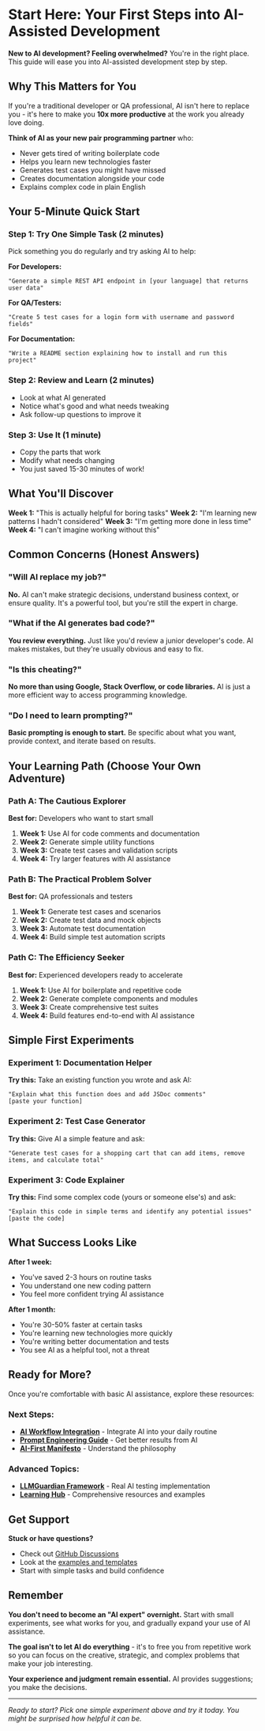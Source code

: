 # Start Here: Your First Steps into AI-Assisted Development

**New to AI development? Feeling overwhelmed?** You're in the right place. This guide will ease you into AI-assisted development step by step.

## Why This Matters for You

If you're a traditional developer or QA professional, AI isn't here to replace you - it's here to make you **10x more productive** at the work you already love doing.

**Think of AI as your new pair programming partner** who:
- Never gets tired of writing boilerplate code
- Helps you learn new technologies faster
- Generates test cases you might have missed
- Creates documentation alongside your code
- Explains complex code in plain English

## Your 5-Minute Quick Start

### Step 1: Try One Simple Task (2 minutes)
Pick something you do regularly and try asking AI to help:

**For Developers:**
```
"Generate a simple REST API endpoint in [your language] that returns user data"
```

**For QA/Testers:**
```
"Create 5 test cases for a login form with username and password fields"
```

**For Documentation:**
```
"Write a README section explaining how to install and run this project"
```

### Step 2: Review and Learn (2 minutes)
- Look at what AI generated
- Notice what's good and what needs tweaking
- Ask follow-up questions to improve it

### Step 3: Use It (1 minute)
- Copy the parts that work
- Modify what needs changing
- You just saved 15-30 minutes of work!

## What You'll Discover

**Week 1:** "This is actually helpful for boring tasks"
**Week 2:** "I'm learning new patterns I hadn't considered"
**Week 3:** "I'm getting more done in less time"
**Week 4:** "I can't imagine working without this"

## Common Concerns (Honest Answers)

### "Will AI replace my job?"
**No.** AI can't make strategic decisions, understand business context, or ensure quality. It's a powerful tool, but you're still the expert in charge.

### "What if the AI generates bad code?"
**You review everything.** Just like you'd review a junior developer's code. AI makes mistakes, but they're usually obvious and easy to fix.

### "Is this cheating?"
**No more than using Google, Stack Overflow, or code libraries.** AI is just a more efficient way to access programming knowledge.

### "Do I need to learn prompting?"
**Basic prompting is enough to start.** Be specific about what you want, provide context, and iterate based on results.

## Your Learning Path (Choose Your Own Adventure)

### Path A: The Cautious Explorer
**Best for:** Developers who want to start small
1. **Week 1:** Use AI for code comments and documentation
2. **Week 2:** Generate simple utility functions
3. **Week 3:** Create test cases and validation scripts
4. **Week 4:** Try larger features with AI assistance

### Path B: The Practical Problem Solver
**Best for:** QA professionals and testers
1. **Week 1:** Generate test cases and scenarios
2. **Week 2:** Create test data and mock objects
3. **Week 3:** Automate test documentation
4. **Week 4:** Build simple test automation scripts

### Path C: The Efficiency Seeker
**Best for:** Experienced developers ready to accelerate
1. **Week 1:** Use AI for boilerplate and repetitive code
2. **Week 2:** Generate complete components and modules
3. **Week 3:** Create comprehensive test suites
4. **Week 4:** Build features end-to-end with AI assistance

## Simple First Experiments

### Experiment 1: Documentation Helper
**Try this:** Take an existing function you wrote and ask AI:
```
"Explain what this function does and add JSDoc comments"
[paste your function]
```

### Experiment 2: Test Case Generator
**Try this:** Give AI a simple feature and ask:
```
"Generate test cases for a shopping cart that can add items, remove items, and calculate total"
```

### Experiment 3: Code Explainer
**Try this:** Find some complex code (yours or someone else's) and ask:
```
"Explain this code in simple terms and identify any potential issues"
[paste the code]
```

## What Success Looks Like

**After 1 week:**
- You've saved 2-3 hours on routine tasks
- You understand one new coding pattern
- You feel more confident trying AI assistance

**After 1 month:**
- You're 30-50% faster at certain tasks
- You're learning new technologies more quickly
- You're writing better documentation and tests
- You see AI as a helpful tool, not a threat

## Ready for More?

Once you're comfortable with basic AI assistance, explore these resources:

### Next Steps:
- **[AI Workflow Integration](./AI-WORKFLOW-INTEGRATION.md)** - Integrate AI into your daily routine
- **[Prompt Engineering Guide](./PROMPT-ENGINEERING-GUIDE.md)** - Get better results from AI
- **[AI-First Manifesto](./AI-FIRST-MANIFESTO.md)** - Understand the philosophy

### Advanced Topics:
- **[LLMGuardian Framework](../llm-guardian/)** - Real AI testing implementation
- **[Learning Hub](../learn/)** - Comprehensive resources and examples

## Get Support

**Stuck or have questions?**
- Check out [GitHub Discussions](https://github.com/ElaMCB/ElaMCB.github.io/discussions)
- Look at the [examples and templates](../qa-prompts/examples/)
- Start with simple tasks and build confidence

## Remember

**You don't need to become an "AI expert" overnight.** Start with small experiments, see what works for you, and gradually expand your use of AI assistance.

**The goal isn't to let AI do everything** - it's to free you from repetitive work so you can focus on the creative, strategic, and complex problems that make your job interesting.

**Your experience and judgment remain essential.** AI provides suggestions; you make the decisions.

---

*Ready to start? Pick one simple experiment above and try it today. You might be surprised how helpful it can be.*
